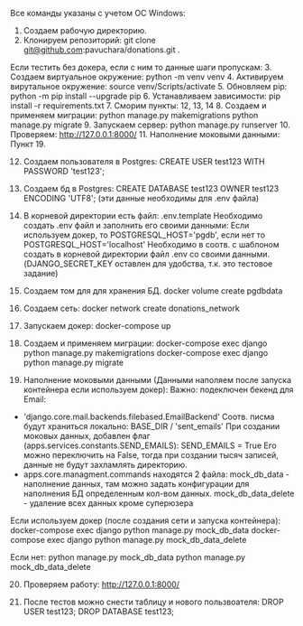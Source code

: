 Все команды указаны с учетом ОС Windows:
1. Создаем рабочую директорию.
2. Клонируем репозиторий: git clone git@github.com:pavuchara/donations.git .

Если тестить без докера, если с ним то данные шаги пропускам:
3. Создаем виртуальное окружение: python -m venv venv
4. Активируем вирутальное окружение: source venv/Scripts/activate
5. Обновляем pip: python -m pip install --upgrade pip
6. Устанавливаем зависимости: pip install -r requirements.txt
7. Сморим пункты: 12, 13, 14
8. Создаем и применяем миграции:
python manage.py makemigrations
python manage.py migrate
9. Запускаем сервер:
python manage.py runserver
10. Проверяем: http://127.0.0.1:8000/
11. Наполнение моковыми данными: Пункт 19.


12. Создаем пользователя в Postgres: CREATE USER test123 WITH PASSWORD 'test123';
13. Создаем бд в Postgres: CREATE DATABASE test123 OWNER test123 ENCODING 'UTF8';
(эти данные необходимы для .env файла)
14. В корневой директории есть файл: .env.template
Необходимо создать .env файл и заполнить его своими данными:
Если используем докер, то POSTGRESQL_HOST='pgdb', если нет то POSTGRESQL_HOST='localhost'
Необходимо в соотв. с шаблоном создать в корневой директории файл .env со своими данными.
(DJANGO_SECRET_KEY оставлен для удобства, т.к. это тестовое задание)


15. Создаем том для для хранения БД.
docker volume create pgdbdata
16. Создаем сеть:
docker network create donations_network
17. Запускаем докер:
docker-compose up
18. Создаем и применяем миграции:
docker-compose exec django python manage.py makemigrations
docker-compose exec django python manage.py migrate

19. Наполнение моковыми данными (Данными наполяем после запуска контейнера если используем докер):
Важно: подеключен бекенд для Email:
- 'django.core.mail.backends.filebased.EmailBackend'
Соотв. писма будут храниться локально: BASE_DIR / 'sent_emails'
При создании моковых данных, добавлен флаг (apps.services.constants.SEND_EMAILS): SEND_EMAILS = True
Его можно переключить на False, тогда при создании тысяч записей, данные не будут захламлять директорию.
- apps.core.managment.commands находятся 2 файла:
    mock_db_data - наполнение данных, там можно задать конфигурации для наполнения БД определенным кол-вом данных.
    mock_db_data_delete - удаление всех данных кроме суперюзера

Если используем докер (после создания сети и запуска контейнера):
docker-compose exec django python manage.py mock_db_data
docker-compose exec django python manage.py mock_db_data_delete

Если нет:
python manage.py mock_db_data
python manage.py mock_db_data_delete

20. Проверяем работу: http://127.0.0.1:8000/

21. После тестов можно снести таблицу и нового пользвоателя:
DROP USER test123;
DROP DATABASE test123;




